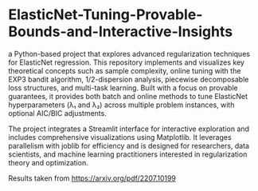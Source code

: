 # ElasticNet-Tuning-Provable-Bounds-and-Interactive-Insights

a Python-based project that explores advanced regularization techniques for ElasticNet regression. This repository implements and visualizes key theoretical concepts such as sample complexity, online tuning with the EXP3 bandit algorithm, 1/2-dispersion analysis, piecewise decomposable loss structures, and multi-task learning. Built with a focus on provable guarantees, it provides both batch and online methods to tune ElasticNet hyperparameters (λ₁ and λ₂) across multiple problem instances, with optional AIC/BIC adjustments.

The project integrates a Streamlit interface for interactive exploration and includes comprehensive visualizations using Matplotlib. It leverages parallelism with joblib for efficiency and is designed for researchers, data scientists, and machine learning practitioners interested in regularization theory and optimization.

Results taken from https://arxiv.org/pdf/2207.10199
